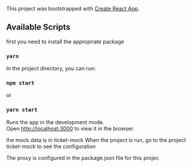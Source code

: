 This project was bootstrapped with [Create React App](https://github.com/facebook/create-react-app).

## Available Scripts

first you need to install the appropriate package 
### `yarn`

In the project directory, you can run:

### `npm start`
or
### `yarn start`
Runs the app in the development mode.<br>
Open [http://localhost:3000](http://localhost:3000) to view it in the browser.

the mock data is in ticket-mock 
When the project is run, go to the project ticket-mock to see the configuration

The proxy is configured in the package.json file for this projec 
